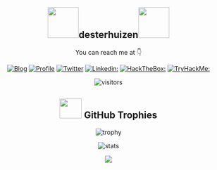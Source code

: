 <div align="center">
  
  <h2><img src="https://media.giphy.com/media/3XpvBjjMWtYYIOtOlp/giphy.gif" width="70">desterhuizen<img src="https://media.giphy.com/media/3XpvBjjMWtYYIOtOlp/giphy.gif" width="70"></h2>
  
  You can reach me at 👇
  
  [![Blog](https://img.shields.io/badge/Blog-21759B?style=for-the-badge&logo=ghost&logoColor=white)](https://desterhuizen.eu/about)
  [![Profile](https://img.shields.io/badge/Website-38B2AC?style=for-the-badge&logo=webdriverio&logoColor=white)](https://desterhuizen.eu/)
  [![Twitter](https://img.shields.io/badge/twitter-1DA1F2?style=for-the-badge&logo=twitter&logoColor=white)](https://twitter.com/desterhuizen)
  [![Linkedin:](https://img.shields.io/badge/linkedin-0A66C2?style=for-the-badge&logo=linkedin&logoColor=white)](https://www.linkedin.com/in/desterhuizen/)
  [![HackTheBox:](https://img.shields.io/badge/hackthebox-a3e54a?style=for-the-badge&logo=hackthebox&logoColor=black)](https://app.hackthebox.com/profile/100799)
  [![TryHackMe:](https://img.shields.io/badge/tryhackme-red?style=for-the-badge&logo=tryhackme)](https://tryhackme.com/p/desterhuizen)

  ![visitors](https://visitor-badge.laobi.icu/badge?page_id=desterhuizen)
  ## <img src="https://media.giphy.com/media/YMwJF1OQAlbnf6HFjd/giphy.gif" width="50" height="45"> GitHub Trophies

  ![trophy](https://github-profile-trophy.vercel.app/?username=desterhuizen&theme=onedark&column=8)

  ![stats](https://github-readme-stats.vercel.app/api?username=desterhuizen&hide=prs,contribs&show_icons=true&theme=nord)

  ![](https://tryhackme-badges.s3.amazonaws.com/desterhuizen.png")

  

  
</div>

